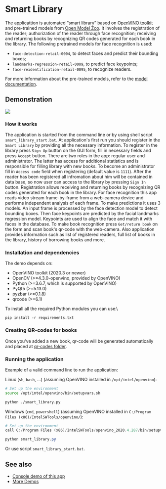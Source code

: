 # Smart Library

The applicattion is automated “smart library” based on [OpenVINO toolkit][openvino-toolkit] and pre-trained
models from [Open Model Zoo][OMZ]. It involves the registration of the reader; authorization of the reader
through face recognition; receiving and returning books by recognizing QR codes generated for each book in the library.
The following pretrained models for face recognition is used:

* `face-detection-retail-0004`, to detect faces and predict their bounding boxes;
* `landmarks-regression-retail-0009`, to predict face keypoints;
* `face-reidentification-retail-0095`, to recognize readers.

For more information about the pre-trained models, refer to the [model documentation][OMZ-models].

## Demonstration

![](imgs/demo.gif)

### How it works

The application is started from the command line or by using shell script `smart_library_start.bat`.
At application's first run you should register in the `Smart Library` by providing all the necessary information.
To register in the library press `Sign Up` button on the GUI form, fill in necessary fields and press `Accept` button.
There are two roles in the app: regular user and administrator. The latter has access for additional statistics
and is responsible for filling library with new books. To become an administrator fill in `Access code` field when 
registering (default value is `1111`).
After the reader has been registered all infromation about him will be contained in data base, so now user can access
to the library by pressing `Sign In` button. Registration allows receiving and returning books by recognizing
QR codes generated for each book in the library.
For face recognition this app reads video stream frame-by-frame from a web-camera device and performs independent
analysis of each frame. To make predictions it uses 3 models. An input frame is processed by the face detection model
to detect bounding boxes. Then face keypoints are predicted by the facial landmarks regression model.
Keypoints are used to align the face and match it with faces in the database.
To make book recognition press `Get/return book` on the form and scan book's qr-code with the web-camera.
Also application provides information such as list of registered readers, full list of books in the library,
history of borrowing books and more.

### Installation and dependencies

The demo depends on:
- OpenVINO toolkit (2020.3 or newer)
- OpenCV (>=4.3.0-openvino, provided by OpenVINO)
- Python (>=3.6.7, which is supported by OpenVINO)
- PyQt5 (>=5.13.0)
- pyzbar (>=0.1.8)
- qrcode (>=6.1)

To install all the required Python modules you can use:\
```
pip install -r requirements.txt
```

### Creating QR-codes for books
Once you've added a new book, qr-code will be generated automatically and placed at [qr-codes folder][qr-codes-folder].

### Running the application

Example of a valid command line to run the application:

Linux (`sh`, `bash`, ...) (assuming OpenVINO installed in `/opt/intel/openvino`):

``` sh
# Set up the environment
source /opt/intel/openvino/bin/setupvars.sh

python ./smart_library.py
```

Windows (`cmd`, `powershell`) (assuming OpenVINO installed in `C:/Program Files (x86)/IntelSWTools/openvino/`):

``` powershell
# Set up the environment
call C:/Program Files (x86)/IntelSWTools/openvino_2020.4.287/bin/setupvars.bat

python smart_library.py
```
Or use script `smart_library_start.bat`.

## See also

* [Console demo of this app][console-demo]
* [More Demos][OMZ-demos]

<!-- LINKS -->
[openvino-toolkit]: https://software.intel.com/en-us/openvino-toolkit
[OMZ]: https://github.com/openvinotoolkit/open_model_zoo
[OMZ-models]: https://github.com/openvinotoolkit/open_model_zoo/blob/master/models/intel/index.md
[OMZ-demos]: https://github.com/openvinotoolkit/open_model_zoo/tree/master/demos
[qr-codes-folder]: /qr-codes
[console-demo]: https://github.com/itlab-vision/openvino-smart-library/tree/console-version
